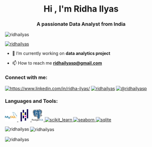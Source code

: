 <h1 align="center">Hi , I'm Ridha Ilyas</h1>
<h3 align="center">A passionate Data Analyst from India</h3>

<p align="left"> <img src="https://komarev.com/ghpvc/?username=ridhailyas&label=Profile%20views&color=0e75b6&style=flat" alt="ridhailyas" /> </p>

<p align="left"> <a href="https://github.com/ryo-ma/github-profile-trophy"><img src="https://github-profile-trophy.vercel.app/?username=ridhailyas" alt="ridhailyas" /></a> </p>

- 🔭 I’m currently working on **data analytics project**

- 📫 How to reach me **ridhailyasp@gmail.com**

<h3 align="left">Connect with me:</h3>
<p align="left">
<a href="https://linkedin.com/in/https://www.linkedin.com/in/ridha-ilyas/" target="blank"><img align="center" src="https://raw.githubusercontent.com/rahuldkjain/github-profile-readme-generator/master/src/images/icons/Social/linked-in-alt.svg" alt="https://www.linkedin.com/in/ridha-ilyas/" height="30" width="40" /></a>
<a href="https://kaggle.com/ridhailyas" target="blank"><img align="center" src="https://raw.githubusercontent.com/rahuldkjain/github-profile-readme-generator/master/src/images/icons/Social/kaggle.svg" alt="ridhailyas" height="30" width="40" /></a>
<a href="https://medium.com/@ridhailyasp" target="blank"><img align="center" src="https://raw.githubusercontent.com/rahuldkjain/github-profile-readme-generator/master/src/images/icons/Social/medium.svg" alt="@ridhailyasp" height="30" width="40" /></a>
</p>

<h3 align="left">Languages and Tools:</h3>
<p align="left"> <a href="https://www.mysql.com/" target="_blank" rel="noreferrer"> <img src="https://raw.githubusercontent.com/devicons/devicon/master/icons/mysql/mysql-original-wordmark.svg" alt="mysql" width="40" height="40"/> </a> <a href="https://pandas.pydata.org/" target="_blank" rel="noreferrer"> <img src="https://raw.githubusercontent.com/devicons/devicon/2ae2a900d2f041da66e950e4d48052658d850630/icons/pandas/pandas-original.svg" alt="pandas" width="40" height="40"/> </a> <a href="https://www.postgresql.org" target="_blank" rel="noreferrer"> <img src="https://raw.githubusercontent.com/devicons/devicon/master/icons/postgresql/postgresql-original-wordmark.svg" alt="postgresql" width="40" height="40"/> </a> <a href="https://scikit-learn.org/" target="_blank" rel="noreferrer"> <img src="https://upload.wikimedia.org/wikipedia/commons/0/05/Scikit_learn_logo_small.svg" alt="scikit_learn" width="40" height="40"/> </a> <a href="https://seaborn.pydata.org/" target="_blank" rel="noreferrer"> <img src="https://seaborn.pydata.org/_images/logo-mark-lightbg.svg" alt="seaborn" width="40" height="40"/> </a> <a href="https://www.sqlite.org/" target="_blank" rel="noreferrer"> <img src="https://www.vectorlogo.zone/logos/sqlite/sqlite-icon.svg" alt="sqlite" width="40" height="40"/> </a> </p>

<p><img align="left" src="https://github-readme-stats.vercel.app/api/top-langs?username=ridhailyas&show_icons=true&locale=en&layout=compact" alt="ridhailyas" /></p>

<p>&nbsp;<img align="center" src="https://github-readme-stats.vercel.app/api?username=ridhailyas&show_icons=true&locale=en" alt="ridhailyas" /></p>

<p><img align="center" src="https://github-readme-streak-stats.herokuapp.com/?user=ridhailyas&" alt="ridhailyas" /></p>

